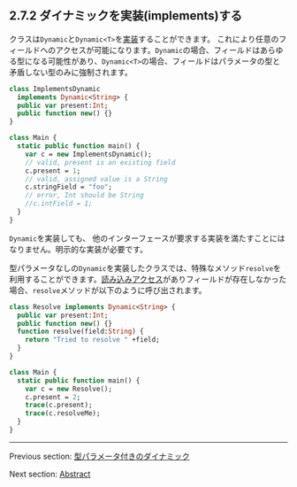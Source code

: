 ## 2.7.2 ダイナミックを実装(implements)する

クラスは`Dynamic`と`Dynamic<T>`を[実装](types-interfaces.md)することができます。
これにより任意のフィールドへのアクセスが可能になります。`Dynamic`の場合、フィールドはあらゆる型になる可能性があり、`Dynamic<T>`の場合、フィールドはパラメータの型と矛盾しない型のみに強制されます。

```haxe
class ImplementsDynamic
  implements Dynamic<String> {
  public var present:Int;
  public function new() {}
}

class Main {
  static public function main() {
    var c = new ImplementsDynamic();
    // valid, present is an existing field
    c.present = 1;
    // valid, assigned value is a String
    c.stringField = "foo";
    // error, Int should be String
    //c.intField = 1;
  }
}
```

`Dynamic`を実装しても、 他のインターフェースが要求する実装を満たすことにはなりません。明示的な実装が必要です。

型パラメータなしの`Dynamic`を実装したクラスでは、特殊なメソッド`resolve`を利用することができます。[読み込みアクセス](dictionary.md#define-read-access)がありフィールドが存在しなかった場合、`resolve`メソッドが以下のように呼び出されます。

```haxe
class Resolve implements Dynamic<String> {
  public var present:Int;
  public function new() {}
  function resolve(field:String) {
    return "Tried to resolve " +field;
  }
}

class Main {
  static public function main() {
    var c = new Resolve();
    c.present = 2;
    trace(c.present);
    trace(c.resolveMe);
  }
}
```

---

Previous section: [型パラメータ付きのダイナミック](types-dynamic-with-type-parameter.md)

Next section: [Abstract](types-abstract.md)